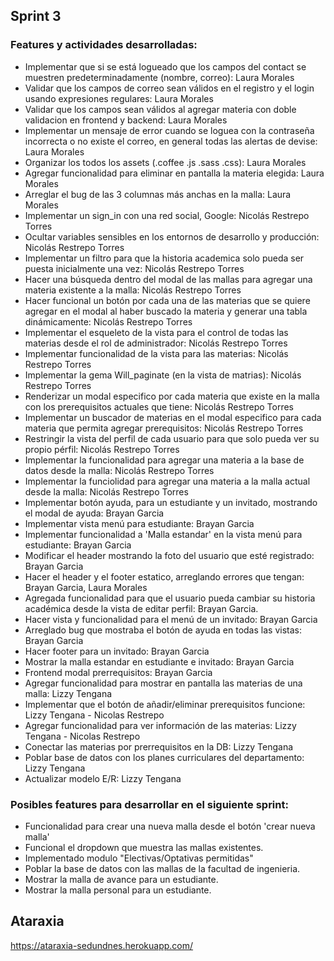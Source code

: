 ## Sprint 3

### Features y actividades desarrolladas:

* Implementar que si se está logueado que los campos del contact se muestren predeterminadamente (nombre, correo): Laura Morales
* Validar que los campos de correo sean válidos en el registro y el login usando expresiones regulares: Laura Morales
* Validar que los campos sean válidos al agregar materia con doble validacion en frontend y backend: Laura Morales
* Implementar un mensaje de error cuando se loguea con la contraseña incorrecta o no existe el correo, en general todas las alertas de devise: Laura Morales
* Organizar los todos los assets (.coffee .js .sass .css): Laura Morales
* Agregar funcionalidad para eliminar en pantalla la materia elegida: Laura Morales
* Arreglar el bug de las 3 columnas más anchas en la malla: Laura Morales
* Implementar un sign_in con una red social, Google: Nicolás Restrepo Torres
* Ocultar variables sensibles en los entornos de desarrollo y producción: Nicolás Restrepo Torres
* Implementar un filtro para que la historia academica solo pueda ser puesta inicialmente una vez: Nicolás Restrepo Torres
* Hacer una búsqueda dentro del modal de las mallas para agregar una materia existente a la malla: Nicolás Restrepo Torres
* Hacer funcional un botón por cada una de las materias que se quiere agregar en el modal al haber buscado la materia y generar una tabla dinámicamente: Nicolás Restrepo Torres
* Implementar el esqueleto de la vista para el control de todas las materias desde el rol de administrador: Nicolás Restrepo Torres
* Implementar funcionalidad de la vista para las materias: Nicolás Restrepo Torres
* Implementar la gema Will_paginate (en la vista de matrias): Nicolás Restrepo Torres
* Renderizar un modal especifico por cada materia que existe en la malla con los prerequisitos actuales que tiene:  Nicolás Restrepo Torres
* Implementar un buscador de materias en el modal especifico para cada materia que permita agregar prerequisitos:  Nicolás Restrepo Torres
* Restringir la vista del perfil de cada usuario para que solo pueda ver su propio pérfil: Nicolás Restrepo Torres
* Implementar la funcionalidad para agregar una materia a la base de datos desde la malla: Nicolás Restrepo Torres
* Implementar la funciolidad para agregar una materia a la malla actual desde la malla: Nicolás Restrepo Torres
* Implementar botón ayuda, para un estudiante y un invitado, mostrando el modal de ayuda: Brayan Garcia
* Implementar vista menú para estudiante: Brayan Garcia
* Implementar funcionalidad a 'Malla estandar' en la vista menú para estudiante: Brayan Garcia
* Modificar el header mostrando la foto del usuario que esté registrado: Brayan Garcia
* Hacer el header y el footer estatico, arreglando errores que tengan: Brayan Garcia, Laura Morales
* Agregada funcionalidad para que el usuario pueda cambiar su historia académica desde la vista de editar perfil: Brayan Garcia.
* Hacer vista y funcionalidad para el menú de un invitado: Brayan Garcia
* Arreglado bug que mostraba el botón de ayuda en todas las vistas: Brayan Garcia
* Hacer footer para un invitado: Brayan Garcia
* Mostrar la malla estandar en estudiante e invitado: Brayan Garcia
* Frontend modal prerrequisitos: Brayan Garcia
* Agregar funcionalidad para mostrar en pantalla las materias de una malla: Lizzy Tengana
* Implementar que el botón de añadir/eliminar prerequisitos funcione: Lizzy Tengana - Nicolas Restrepo
* Agregar funcionalidad para ver información de las materias: Lizzy Tengana - Nicolas Restrepo
* Conectar las materias por prerrequisitos en la DB: Lizzy Tengana
* Poblar base de datos con los planes curriculares del departamento: Lizzy Tengana
* Actualizar modelo E/R: Lizzy Tengana

### Posibles features para desarrollar en el siguiente sprint: 

* Funcionalidad para crear una nueva malla desde el botón 'crear nueva malla'
* Funcional el dropdown que muestra las mallas existentes.
* Implementado modulo "Electivas/Optativas permitidas"
* Poblar la base de datos con las mallas de la facultad de ingenieria. 
* Mostrar la malla de avance para un estudiante.
* Mostrar la malla personal para un estudiante.

## Ataraxia

https://ataraxia-sedundnes.herokuapp.com/